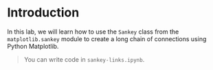 # Introduction

In this lab, we will learn how to use the `Sankey` class from the `matplotlib.sankey` module to create a long chain of connections using Python Matplotlib.

> You can write code in `sankey-links.ipynb`.

